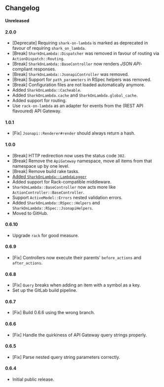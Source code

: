 ## Changelog

#### Unreleased

#### 2.0.0
- [Deprecate] Requiring `shark-on-lambda` is marked as deprecated in favour of requiring `shark_on_lambda`.
- [Break] `SharkOnLambda::Dispatcher` was removed in favour of routing via `ActionDispatch::Routing`.
- [Break] `SharkOnLambda::BaseController` now renders _JSON API_-compliant responses.
- [Break] `SharkOnLambda::JsonapiController` was removed.
- [Break] Support for `path_parameters` in RSpec helpers was removed.
- [Break] Configuration files are not loaded automatically anymore.
- Added `SharkOnLambda::Cacheable`.
- Added `SharkOnLambda.cache` and `SharkOnLambda.global_cache`.
- Added support for routing.
- Use `rack-on-lambda` as an adapter for events from the (REST API flavoured) API Gateway.

#### 1.0.1

- [Fix] `Jsonapi::Renderer#render` should always return a hash.

#### 1.0.0

- [Break] HTTP redirection now uses the status code `302`.
- [Break] Remove the `ApiGateway` namespace, move all items from that namespace up by one level.
- [Break] Remove build rake tasks.
- [Added `SharkOnLambda::LambdaLogger`](https://www.pivotaltracker.com/story/show/169573932)
- Added support for Rack-compatible middleware. 
- `SharkOnLambda::BaseController` now acts more like `ActionController::BaseController`.
- Support `ActiveModel::Errors` nested validation errors.
- Added `SharkOnLambda::RSpec::Helpers` and `SharkOnLambda::RSpec::JsonapiHelpers`.
- Moved to GitHub.

#### 0.6.10

- Upgrade `rack` for good measure.

#### 0.6.9

- [Fix] Controllers now execute their parents' `before_actions` and `after_actions`.

#### 0.6.8

- [Fix] `Query` breaks when adding an item with a symbol as a key.
- Set up the GitLab build pipeline.

#### 0.6.7

- [Fix] Build 0.6.6 using the wrong branch.

#### 0.6.6

- [Fix] Handle the quirkiness of API Gateway query strings properly.

#### 0.6.5

- [Fix] Parse nested query string parameters correctly.

#### 0.6.4

- Initial public release.
